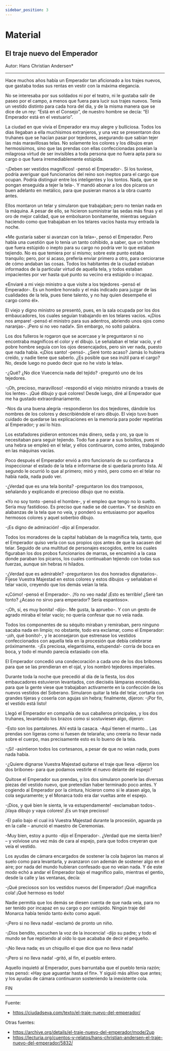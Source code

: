 ```yaml
---
sidebar_position: 3
---
```


# Material

## El traje nuevo del Emperador

Autor: Hans Christian Andersen*

---

Hace muchos años había un Emperador tan aficionado a los trajes nuevos, que gastaba todas sus rentas en vestir con la máxima elegancia.

No se interesaba por sus soldados ni por el teatro, ni le gustaba salir de paseo por el campo, a menos que fuera para lucir sus trajes nuevos. Tenía un vestido distinto para cada hora del día, y de la misma manera que se dice de un rey: “Está en el Consejo”, de nuestro hombre se decía: “El Emperador está en el vestuario”.

La ciudad en que vivía el Emperador era muy alegre y bulliciosa. Todos los días llegaban a ella muchísimos extranjeros, y una vez se presentaron dos truhanes que se hacían pasar por tejedores, asegurando que sabían tejer las más maravillosas telas. No solamente los colores y los dibujos eran hermosísimos, sino que las prendas con ellas confeccionadas poseían la milagrosa virtud de ser invisibles a toda persona que no fuera apta para su cargo o que fuera irremediablemente estúpida.

-¡Deben ser vestidos magníficos! -pensó el Emperador-. Si los tuviese, podría averiguar qué funcionarios del reino son ineptos para el cargo que ocupan. Podría distinguir entre los inteligentes y los tontos. Nada, que se pongan enseguida a tejer la tela-. Y mandó abonar a los dos pícaros un buen adelanto en metálico, para que pusieran manos a la obra cuanto antes.

Ellos montaron un telar y simularon que trabajaban; pero no tenían nada en la máquina. A pesar de ello, se hicieron suministrar las sedas más finas y el oro de mejor calidad, que se embolsaron bonitamente, mientras seguían haciendo como que trabajaban en los telares vacíos hasta muy entrada la noche.

«Me gustaría saber si avanzan con la tela»-, pensó el Emperador. Pero había una cuestión que lo tenía un tanto cohibido, a saber, que un hombre que fuera estúpido o inepto para su cargo no podría ver lo que estaban tejiendo. No es que temiera por sí mismo; sobre este punto estaba tranquilo; pero, por si acaso, prefería enviar primero a otro, para cerciorarse de cómo andaban las cosas. Todos los habitantes de la ciudad estaban informados de la particular virtud de aquella tela, y todos estaban impacientes por ver hasta qué punto su vecino era estúpido o incapaz.

«Enviaré a mi viejo ministro a que visite a los tejedores -pensó el Emperador-. Es un hombre honrado y el más indicado para juzgar de las cualidades de la tela, pues tiene talento, y no hay quien desempeñe el cargo como él».

El viejo y digno ministro se presentó, pues, en la sala ocupada por los dos embaucadores, los cuales seguían trabajando en los telares vacíos. «¡Dios nos ampare! -pensó el ministro para sus adentros, abriendo unos ojos como naranjas-. ¡Pero si no veo nada!». Sin embargo, no soltó palabra.

Los dos fulleros le rogaron que se acercase y le preguntaron si no encontraba magníficos el color y el dibujo. Le señalaban el telar vacío, y el pobre hombre seguía con los ojos desencajados, pero sin ver nada, puesto que nada había. «¡Dios santo! -pensó-. ¿Seré tonto acaso? Jamás lo hubiera creído, y nadie tiene que saberlo. ¿Es posible que sea inútil para el cargo? No, desde luego no puedo decir que no he visto la tela».

-¿Qué? ¿No dice Vuecencia nada del tejido? -preguntó uno de los tejedores.

-¡Oh, precioso, maravilloso! -respondió el viejo ministro mirando a través de los lentes-. ¡Qué dibujo y qué colores! Desde luego, diré al Emperador que me ha gustado extraordinariamente.

-Nos da una buena alegría -respondieron los dos tejedores, dándole los nombres de los colores y describiéndole el raro dibujo. El viejo tuvo buen cuidado de quedarse las explicaciones en la memoria para poder repetirlas al Emperador; y así lo hizo.

Los estafadores pidieron entonces más dinero, seda y oro, ya que lo necesitaban para seguir tejiendo. Todo fue a parar a sus bolsillos, pues ni una hebra se empleó en el telar, y ellos continuaron, como antes, trabajando en las máquinas vacías.

Poco después el Emperador envió a otro funcionario de su confianza a inspeccionar el estado de la tela e informarse de si quedaría pronto lista. Al segundo le ocurrió lo que al primero; miró y miró, pero como en el telar no había nada, nada pudo ver.

-¿Verdad que es una tela bonita? -preguntaron los dos tramposos, señalando y explicando el precioso dibujo que no existía.

«Yo no soy tonto -pensó el hombre-, y el empleo que tengo no lo suelto. Sería muy fastidioso. Es preciso que nadie se dé cuenta». Y se deshizo en alabanzas de la tela que no veía, y ponderó su entusiasmo por aquellos hermosos colores y aquel soberbio dibujo.

-¡Es digno de admiración! -dijo al Emperador.

Todos los moradores de la capital hablaban de la magnífica tela, tanto, que el Emperador quiso verla con sus propios ojos antes de que la sacasen del telar. Seguido de una multitud de personajes escogidos, entre los cuales figuraban los dos probos funcionarios de marras, se encaminó a la casa donde paraban los pícaros, los cuales continuaban tejiendo con todas sus fuerzas, aunque sin hebras ni hilados.

-¿Verdad que es admirable? -preguntaron los dos honrados dignatarios-. Fíjese Vuestra Majestad en estos colores y estos dibujos -y señalaban el telar vacío, creyendo que los demás veían la tela.

«¡Cómo! -pensó el Emperador-. ¡Yo no veo nada! ¡Esto es terrible! ¿Seré tan tonto? ¿Acaso no sirvo para emperador? Sería espantoso».

-¡Oh, sí, es muy bonita! -dijo-. Me gusta, la apruebo-. Y con un gesto de agrado miraba el telar vacío; no quería confesar que no veía nada.

Todos los componentes de su séquito miraban y remiraban, pero ninguno sacaba nada en limpio; no obstante, todo era exclamar, como el Emperador: -¡oh, qué bonito!-, y le aconsejaron que estrenase los vestidos confeccionados con aquella tela en la procesión que debía celebrarse próximamente. -¡Es preciosa, elegantísima, estupenda!- corría de boca en boca, y todo el mundo parecía extasiado con ella.

El Emperador concedió una condecoración a cada uno de los dos bribones para que se las prendieran en el ojal, y los nombró tejedores imperiales.

Durante toda la noche que precedió al día de la fiesta, los dos embaucadores estuvieron levantados, con dieciséis lámparas encendidas, para que la gente viese que trabajaban activamente en la confección de los nuevos vestidos del Soberano. Simularon quitar la tela del telar, cortarla con grandes tijeras y coserla con agujas sin hebra; finalmente, dijeron: -¡Por fin, el vestido está listo!

Llegó el Emperador en compañía de sus caballeros principales, y los dos truhanes, levantando los brazos como si sostuviesen algo, dijeron:

-Esto son los pantalones. Ahí está la casaca. -Aquí tienen el manto… Las prendas son ligeras como si fuesen de telaraña; uno creería no llevar nada sobre el cuerpo, mas precisamente esto es lo bueno de la tela.

-¡Sí! -asintieron todos los cortesanos, a pesar de que no veían nada, pues nada había.

-¿Quiere dignarse Vuestra Majestad quitarse el traje que lleva -dijeron los dos bribones- para que podamos vestirle el nuevo delante del espejo?

Quitose el Emperador sus prendas, y los dos simularon ponerle las diversas piezas del vestido nuevo, que pretendían haber terminado poco antes. Y cogiendo al Emperador por la cintura, hicieron como si le atasen algo, la cola seguramente; y el Monarca todo era dar vueltas ante el espejo.

-¡Dios, y qué bien le sienta, le va estupendamente! -exclamaban todos-. ¡Vaya dibujo y vaya colores! ¡Es un traje precioso!

-El palio bajo el cual irá Vuestra Majestad durante la procesión, aguarda ya en la calle – anunció el maestro de Ceremonias.

-Muy bien, estoy a punto -dijo el Emperador-. ¿Verdad que me sienta bien? – y volviose una vez más de cara al espejo, para que todos creyeran que veía el vestido.

Los ayudas de cámara encargados de sostener la cola bajaron las manos al suelo como para levantarla, y avanzaron con ademán de sostener algo en el aire; por nada del mundo hubieran confesado que no veían nada. Y de este modo echó a andar el Emperador bajo el magnífico palio, mientras el gentío, desde la calle y las ventanas, decía:

-¡Qué preciosos son los vestidos nuevos del Emperador! ¡Qué magnífica cola! ¡Qué hermoso es todo!

Nadie permitía que los demás se diesen cuenta de que nada veía, para no ser tenido por incapaz en su cargo o por estúpido. Ningún traje del Monarca había tenido tanto éxito como aquél.

-¡Pero si no lleva nada! -exclamó de pronto un niño.

-¡Dios bendito, escuchen la voz de la inocencia! -dijo su padre; y todo el mundo se fue repitiendo al oído lo que acababa de decir el pequeño.

-¡No lleva nada; es un chiquillo el que dice que no lleva nada!

-¡Pero si no lleva nada! -gritó, al fin, el pueblo entero.

Aquello inquietó al Emperador, pues barruntaba que el pueblo tenía razón; mas pensó: «Hay que aguantar hasta el fin». Y siguió más altivo que antes; y los ayudas de cámara continuaron sosteniendo la inexistente cola.

FIN

---

Fuente:

- https://ciudadseva.com/texto/el-traje-nuevo-del-emperador/

Otras fuentes:

- https://archive.org/details/el-traje-nuevo-del-emperador/mode/2up
- https://lecturia.org/cuentos-y-relatos/hans-christian-andersen-el-traje-nuevo-del-emperador/5832/
